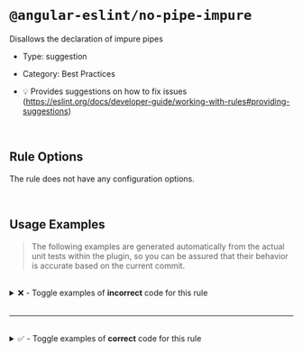 <!--

  DO NOT EDIT.

  This markdown file was autogenerated using a mixture of the following files as the source of truth for its data:
  - ../../src/rules/no-pipe-impure.ts
  - ../../tests/rules/no-pipe-impure/cases.ts

  In order to update this file, it is therefore those files which need to be updated, as well as potentially the generator script:
  - ../../../../tools/scripts/generate-rule-docs.ts

-->

<br>

# `@angular-eslint/no-pipe-impure`

Disallows the declaration of impure pipes

- Type: suggestion
- Category: Best Practices

- 💡 Provides suggestions on how to fix issues (https://eslint.org/docs/developer-guide/working-with-rules#providing-suggestions)

<br>

## Rule Options

The rule does not have any configuration options.

<br>

## Usage Examples

> The following examples are generated automatically from the actual unit tests within the plugin, so you can be assured that their behavior is accurate based on the current commit.

<br>

<details>
<summary>❌ - Toggle examples of <strong>incorrect</strong> code for this rule</summary>

<br>

#### Default Config

```json
{
  "rules": {
    "@angular-eslint/no-pipe-impure": [
      "error"
    ]
  }
}
```

<br>

#### ❌ Invalid Code

```ts
@Pipe({
  pure: false
  ~~~~~~~~~~~
})
class Test {}
```

<br>

---

<br>

#### Default Config

```json
{
  "rules": {
    "@angular-eslint/no-pipe-impure": [
      "error"
    ]
  }
}
```

<br>

#### ❌ Invalid Code

```ts
@Pipe({
  name: 'test',
  'pure': false,
  ~~~~~~~~~~~~~
})
class Test {}
```

<br>

---

<br>

#### Default Config

```json
{
  "rules": {
    "@angular-eslint/no-pipe-impure": [
      "error"
    ]
  }
}
```

<br>

#### ❌ Invalid Code

```ts
@Pipe({
  name: 'test',
  ['pure']: !true
  ~~~~~~~~~~~~~~~
})
class Test {}
```

<br>

---

<br>

#### Default Config

```json
{
  "rules": {
    "@angular-eslint/no-pipe-impure": [
      "error"
    ]
  }
}
```

<br>

#### ❌ Invalid Code

```ts
@Pipe({
  name: 'test',
  [`pure`]: false
  ~~~~~~~~~~~~~~~
})
class Test {}
```

</details>

<br>

---

<br>

<details>
<summary>✅ - Toggle examples of <strong>correct</strong> code for this rule</summary>

<br>

#### Default Config

```json
{
  "rules": {
    "@angular-eslint/no-pipe-impure": [
      "error"
    ]
  }
}
```

<br>

#### ✅ Valid Code

```ts
class Test {}
```

<br>

---

<br>

#### Default Config

```json
{
  "rules": {
    "@angular-eslint/no-pipe-impure": [
      "error"
    ]
  }
}
```

<br>

#### ✅ Valid Code

```ts
@Pipe()
class Test {}
```

<br>

---

<br>

#### Default Config

```json
{
  "rules": {
    "@angular-eslint/no-pipe-impure": [
      "error"
    ]
  }
}
```

<br>

#### ✅ Valid Code

```ts
@Pipe({})
class Test {}
```

<br>

---

<br>

#### Default Config

```json
{
  "rules": {
    "@angular-eslint/no-pipe-impure": [
      "error"
    ]
  }
}
```

<br>

#### ✅ Valid Code

```ts
const options = {};
@Pipe(options)
class Test {}
```

<br>

---

<br>

#### Default Config

```json
{
  "rules": {
    "@angular-eslint/no-pipe-impure": [
      "error"
    ]
  }
}
```

<br>

#### ✅ Valid Code

```ts
@Pipe({
  name: 'test',
})
class Test {}
```

<br>

---

<br>

#### Default Config

```json
{
  "rules": {
    "@angular-eslint/no-pipe-impure": [
      "error"
    ]
  }
}
```

<br>

#### ✅ Valid Code

```ts
@Pipe({
  pure: true
})
class Test {}
```

<br>

---

<br>

#### Default Config

```json
{
  "rules": {
    "@angular-eslint/no-pipe-impure": [
      "error"
    ]
  }
}
```

<br>

#### ✅ Valid Code

```ts
@Pipe({
  'pure': !0,
})
class Test {}
```

<br>

---

<br>

#### Default Config

```json
{
  "rules": {
    "@angular-eslint/no-pipe-impure": [
      "error"
    ]
  }
}
```

<br>

#### ✅ Valid Code

```ts
@Pipe({
  ['pure']: !!isPure(),
})
class Test {}
```

<br>

---

<br>

#### Default Config

```json
{
  "rules": {
    "@angular-eslint/no-pipe-impure": [
      "error"
    ]
  }
}
```

<br>

#### ✅ Valid Code

```ts
const pure = 'pure';
@Pipe({
  [pure]: false
})
class Test {}
```

<br>

---

<br>

#### Default Config

```json
{
  "rules": {
    "@angular-eslint/no-pipe-impure": [
      "error"
    ]
  }
}
```

<br>

#### ✅ Valid Code

```ts
const pure = false;
@Pipe({
  pure,
})
class Test {}
```

<br>

---

<br>

#### Default Config

```json
{
  "rules": {
    "@angular-eslint/no-pipe-impure": [
      "error"
    ]
  }
}
```

<br>

#### ✅ Valid Code

```ts
function isPure() {
  return false;
}

@Pipe({
  [`pure`]: isPure(),
})
class Test {}
```

<br>

---

<br>

#### Default Config

```json
{
  "rules": {
    "@angular-eslint/no-pipe-impure": [
      "error"
    ]
  }
}
```

<br>

#### ✅ Valid Code

```ts
@NgModule({
  bootstrap: [Foo]
})
class Test {}
```

</details>

<br>
